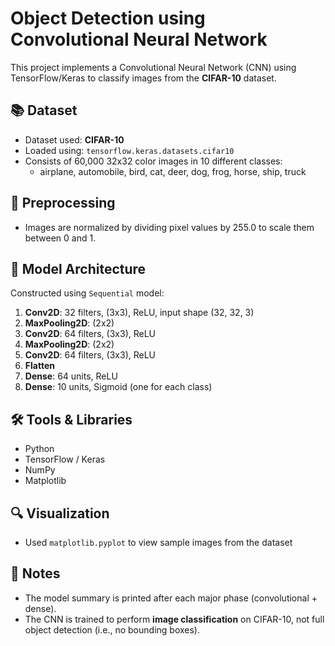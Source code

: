 # Object Detection using Convolutional Neural Network

This project implements a Convolutional Neural Network (CNN) using TensorFlow/Keras to classify images from the **CIFAR-10** dataset.

## 📚 Dataset

- Dataset used: **CIFAR-10**
- Loaded using: `tensorflow.keras.datasets.cifar10`
- Consists of 60,000 32x32 color images in 10 different classes:
  - airplane, automobile, bird, cat, deer, dog, frog, horse, ship, truck

## 🔄 Preprocessing

- Images are normalized by dividing pixel values by 255.0 to scale them between 0 and 1.

## 🧠 Model Architecture

Constructed using `Sequential` model:

1. **Conv2D**: 32 filters, (3x3), ReLU, input shape (32, 32, 3)
2. **MaxPooling2D**: (2x2)
3. **Conv2D**: 64 filters, (3x3), ReLU
4. **MaxPooling2D**: (2x2)
5. **Conv2D**: 64 filters, (3x3), ReLU
6. **Flatten**
7. **Dense**: 64 units, ReLU
8. **Dense**: 10 units, Sigmoid (one for each class)

## 🛠 Tools & Libraries

- Python
- TensorFlow / Keras
- NumPy
- Matplotlib

## 🔍 Visualization

- Used `matplotlib.pyplot` to view sample images from the dataset

## 📝 Notes

- The model summary is printed after each major phase (convolutional + dense).
- The CNN is trained to perform **image classification** on CIFAR-10, not full object detection (i.e., no bounding boxes).

